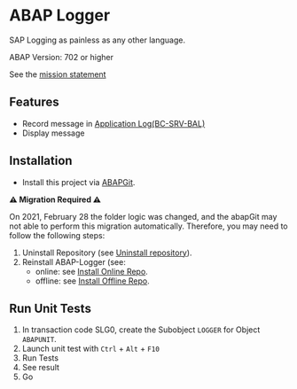 # ABAP Logger

SAP Logging as painless as any other language.

ABAP Version: 702 or higher

See the [mission statement](docs/MISSION.md) 

## Features
  * Record message in [Application Log(BC-SRV-BAL)](https://help.sap.com/viewer/10a06f346c531014a346f3874a7621fd/7.0.38/en-US/4e21012c35d44180e10000000a15822b.html)
  * Display message

## Installation

- Install this project via [ABAPGit](http://abapgit.org).

**:warning: Migration Required :warning:**

On 2021, February 28 the folder logic was changed, and the abapGit may not able to perform this migration automatically. Therefore, you may need to follow the following steps:
1. Uninstall Repository (see [Uninstall repository](https://docs.abapgit.org/guide-online-uninstall.html)).
2. Reinstall ABAP-Logger (see:
   - online: see  [Install Online Repo](https://docs.abapgit.org/guide-online-install.html).
   - offline: see  [Install Offline Repo](https://docs.abapgit.org/guide-offline-install.html).

## Run Unit Tests
1. In transaction code SLG0, create the Subobject `LOGGER` for Object `ABAPUNIT`. 
2. Launch unit test with `Ctrl` + `Alt` + `F10` 
3. Run Tests
4. See result
5. Go